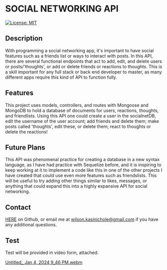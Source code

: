 
# SOCIAL NETWORKING API
[![License: MIT](https://img.shields.io/badge/License-MIT-yellow.svg)](https://opensource.org/licenses/MIT)


## Description
With programming a social networking app, it's important to have social features such as a friends list or ways to interact with posts. In this API, there are several functional endpoints that act to add, edit, and delete users or posts/'thoughts', or add or delete friends or reactions to thoughts. This is a skill important for any full stack or back end developer to master, as many different apps require this kind of API to function fully.

## Features

This project uses models, controllers, and routes with Mongoose and MongoDB to hold a database of documents for users, reactions, thoughts, and friendlists. Using this API one could create a user in the socialnetDB, edit the username of the user account; add friends and delete them; make posts called 'thoughts', edit these, or delete them; react to thoughts or delete the reactions!


## Future Plans

This API was phenomenal practice for creating a database in a new syntax language, as I have had practice with Sequelize before, and it is inspiring to keep working at it to implement a code like this in one of the other projects I have created that could use even more features such as friendslists. This will be useful to try adding other things similar to likes, messages, or anything that could expand this into a highly expansive API for social networking.

## Contact 

[HERE](https://github.com/KC-Nick) on Github, or email me at wilson.kasinichole@gmail.com if you have any additional questions.

## Test

Test will be provided in video form, attached.

[Untitled_ Jan 4, 2024 9_46 PM.webm](https://github.com/KC-Nick/socialnetwork-api/assets/139719585/aa1790ac-4da8-428b-aa76-cc4efed71031)
